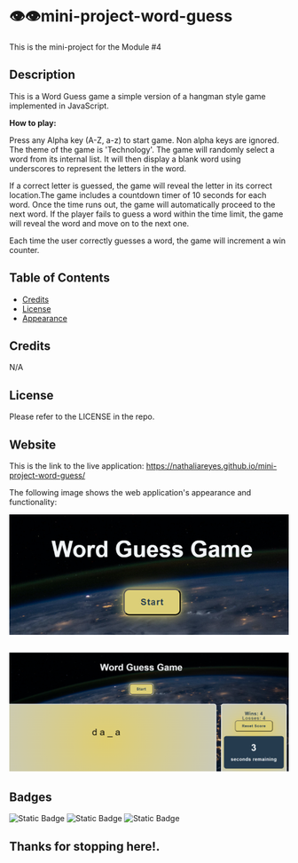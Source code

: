 # 👁️👁️mini-project-word-guess
This is the mini-project for the Module #4

## Description

This is a Word Guess game a simple version of a hangman style game implemented in JavaScript. 

**How to play:**

Press any Alpha key (A-Z, a-z) to start game. Non alpha keys are ignored. The theme of the game is 'Technology'. The game will randomly select a word from its internal list. It will then display a blank word using underscores to represent the letters in the word.

If a correct letter is guessed, the game will reveal the letter in its correct location.The game includes a countdown timer of 10 seconds for each word. Once the time runs out, the game will automatically proceed to the next word. If the player fails to guess a word within the time limit, the game will reveal the word and move on to the next one.

Each time the user correctly guesses a word, the game will increment a win counter.

## Table of Contents

- [Credits](#credits)
- [License](#license)
- [Appearance](#website)

## Credits

N/A

## License

Please refer to the LICENSE in the repo.

## Website
This is the link to the live application: https://nathaliareyes.github.io/mini-project-word-guess/

The following image shows the web application's appearance and functionality:

![WORD-GUESS-MINI_PROJECT](/assets/img/app%20(2).png)

![WORD-GUESS-MINI_PROJECT](/assets/img/app%20(1).png)
---

## Badges

![Static Badge](https://img.shields.io/badge/HTML-25%25-lightgrey)
![Static Badge](https://img.shields.io/badge/CSS-25%25-blue)
![Static Badge](https://img.shields.io/badge/JAVASCRIPT-50%25-orange)

## Thanks for stopping here!.

